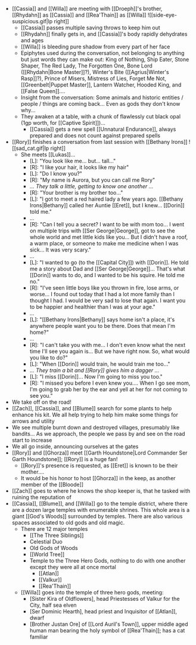 - [[Cassia]] and [[Willa]] are meeting with [[Droeph]]'s brother, [[Rhydahn]] as [[Cassia]] and [[Rea'Thain]] as [[Willa]] ![[side-eye-suspicious.gif|lp right]]
	- [[Cassia]] passes multiple saving throws to keep him out 
	- [[Rhydahn]] finally gets in, and [[Cassia]]'s body rapidly dehydrates and ages 
	- [[Willa]] is bleeding pure shadow from every part of her face
	- Epiphytes used during the conversation, not belonging to anything but just words they can make out: King of Nothing, Ship Eater, Stone Shaper, The Red Lady, The Forgotten One, Bone Lord ([[Rhydahn|Bone Master]]?), Winter's Bite ([[Agrius|Winter's Rasp]]?), Prince of Misers, Mistress of Lies, Forget Me Not, [[Greenbelt|Puppet Master]], Lantern Watcher, Hooded King, and [[False Queen]].... 
	- Insight from the conversation: Some animals and historic entities / people / things are coming back... Even as gods they don't know why...
	- They awaken at a table, with a chunk of flawlessly cut black opal (1gp worth, for [[Captive Spirit]])... 
		- [[Cassia]] gets a new spell [[Unnatural Endurance]], always prepared and does not count against prepared spells
- [[Rory]] finishes a conversation from last session with [[Bethany Irons]] ![[sad_cat.gif|lp right]]
	- She meets [[Lukas]]...
		- [L]: "You look like me... but... tall..."
		- [R]: "I like your hair, it looks like my hair"
		- [L]: "Do I know you?"
		- [R]: "My name is Aurora, but you can call me Rory"
		- *... They talk a little, getting to know one another ...*
		- [R]: "Your brother is my brother too..."
		- [L]: "I got to meet a red haired lady a few years ago. [[Bethany Irons|Bethany]] called her Auntie [[Eret]], but I knew... [[Dorin]] told me."
		- *...*
		- [R]: "Can I tell you a secret? I want to be with mom too... I went on multiple trips with [[Ser George|George]], got to see the whole world and met little kids like you... But I didn't have a roof, a warm place, or someone to make me medicine when I was sick... It was very scary."
		- *...*
		- [L]: "I wanted to go (to the [[Capital City]]) with [[Dorin]]. He told me a story about Dad and [[Ser George|George]]... That's what [[Dorin]] wants to do, and I wanted to be his squire. He told me no."
		- [R]: "I've seen little boys like you thrown in fire, lose arms, or worse... I found out today that I had a lot more family than I thought I had. I would be very sad to lose that again. I want you to be happier and healthier than I was at your age."
		- *...*
		- [L]: "[[Bethany Irons|Bethany]] says home isn't a place, it's anywhere people want you to be there. Does that mean I'm home?"
		- *...*
		- [R]: "I can't take you with me... I don't even know what the next time I'll see you again is... But we have right now. So, what would you like to do?"
		- [L]: "When [[Dorin]] would train, he would train me too..."
		- *... They train a bit and [[Rory]] gives him a dagger ...*
		- [L]: "I miss [[Dorin]]... Now I'm going to miss you too."
		- [R]: "I missed you before I even knew you.... When I go see mom, I'm going to grab her by the ear and yell at her for not coming to see you."
- We take off on the road!
- [[Zach]], [[Cassia]], and [[Blume]] search for some plants to help enhance his kit. We all help trying to help him make some things for arrows and utility
- We see multiple burnt down and destroyed villages, presumably like bandits... As we approach, the people we pass by and see on the road start to increase
- We all go inside, announcing ourselves at the gates
- [[Rory]] and [[Ghorza]] meet [[Garth Houndstone|Lord Commander Ser Garth Houndstone]]; [[Rory]] is a huge fan!
	- [[Rory]]'s presence is requested, as [[Eret]] is known to be their mother....
	- It would be his honor to host [[Ghorza]] in the keep, as another member of the [[Bloode]]
- [[Zach]] goes to where he knows the shop keeper is, that he tasked with ruining the reputation of
- [[Cassia]], [[Blume]], and [[Willa]] go to the temple district, where there are a dozen large temples with enumerable shrines. This whole area is a giant [[God's Woods]] surrounded by temples. There are also various spaces associated to old gods and old magic.
	- There are 12 major temples
		- [[The Three Siblings]]
		- Celestial Duo
		- Old Gods of Woods
		- [[World Tree]]
		- Temple to the Three Hero Gods, nothing to do with one another except they were all at once mortal
			- [[Atlan]]
			- [[Valkur]]
			- [[Rea'Thain]]
	- [[Willa]] goes into the temple of three hero gods, meeting:
		- [Sister Kira of Oldflowers], head Priestesses of Valkur for the City, half sea elven
		- [Ser Dominic Hearth], head priest and Inquisitor of [[Atlan]], dwarf
		- [Brother Justan Ore] of [[Lord Auril's Town]], upper middle aged human man bearing the holy symbol of [[Rea'Thain]]; has a cat familiar